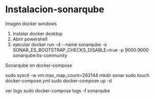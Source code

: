 # Instalacion-sonarqube

Imagen docker windows

1. Instalar docker desktop
2. Abrir powershell
3. ejecutar docker run -d --name sonarqube -e SONAR_ES_BOOTSTRAP_CHECKS_DISABLE=true -p 9000:9000 sonarqube:lts-community 

Sonarqube en docker-compose

sudo sysctl -w vm.max_map_count=262144
mkdir sonar
sudo touch docker-compose.yml
sudo docker-compose up -d

ver logs
sudo docker-compose logs -f sonarqube
